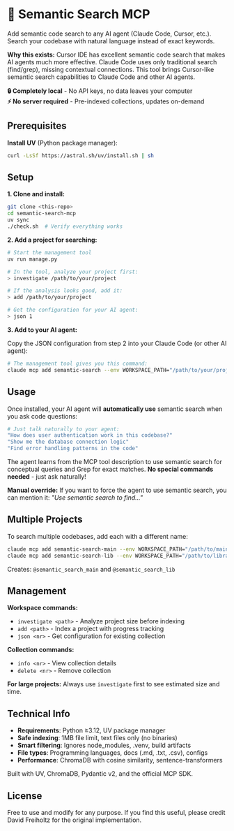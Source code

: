 # 🔮 Semantic Search MCP

Add semantic code search to any AI agent (Claude Code, Cursor, etc.). Search your codebase with natural language instead of exact keywords.

**Why this exists:** Cursor IDE has excellent semantic code search that makes AI agents much more effective. Claude Code uses only traditional search (find/grep), missing contextual connections. This tool brings Cursor-like semantic search capabilities to Claude Code and other AI agents.

**🔒 Completely local** - No API keys, no data leaves your computer  
**⚡ No server required** - Pre-indexed collections, updates on-demand

## Prerequisites

**Install UV** (Python package manager):
```bash
curl -LsSf https://astral.sh/uv/install.sh | sh
```

## Setup

**1. Clone and install:**
```bash
git clone <this-repo>
cd semantic-search-mcp
uv sync
./check.sh  # Verify everything works
```

**2. Add a project for searching:**
```bash
# Start the management tool
uv run manage.py

# In the tool, analyze your project first:
> investigate /path/to/your/project

# If the analysis looks good, add it:
> add /path/to/your/project

# Get the configuration for your AI agent:  
> json 1
```

**3. Add to your AI agent:**

Copy the JSON configuration from step 2 into your Claude Code (or other AI agent):

```bash
# The management tool gives you this command:
claude mcp add semantic-search --env WORKSPACE_PATH="/path/to/your/project" -- uv run --directory /path/to/semantic-search-mcp scripts/run_server.py
```

## Usage

Once installed, your AI agent will **automatically use** semantic search when you ask code questions:

```bash
# Just talk naturally to your agent:
"How does user authentication work in this codebase?"
"Show me the database connection logic"  
"Find error handling patterns in the code"
```

The agent learns from the MCP tool description to use semantic search for conceptual queries and Grep for exact matches. **No special commands needed** - just ask naturally!

**Manual override:** If you want to force the agent to use semantic search, you can mention it: *"Use semantic search to find..."*

## Multiple Projects

To search multiple codebases, add each with a different name:

```bash
claude mcp add semantic-search-main --env WORKSPACE_PATH="/path/to/main/project" -- uv run --directory /path/to/semantic-search-mcp scripts/run_server.py
claude mcp add semantic-search-lib --env WORKSPACE_PATH="/path/to/library" -- uv run --directory /path/to/semantic-search-mcp scripts/run_server.py
```

Creates: `@semantic_search_main` and `@semantic_search_lib`

## Management

**Workspace commands:**
- `investigate <path>` - Analyze project size before indexing
- `add <path>` - Index a project with progress tracking
- `json <nr>` - Get configuration for existing collection

**Collection commands:**  
- `info <nr>` - View collection details
- `delete <nr>` - Remove collection

**For large projects:** Always use `investigate` first to see estimated size and time.

## Technical Info

- **Requirements**: Python ≥3.12, UV package manager
- **Safe indexing**: 1MB file limit, text files only (no binaries)
- **Smart filtering**: Ignores node_modules, .venv, build artifacts
- **File types**: Programming languages, docs (.md, .txt, .csv), configs
- **Performance**: ChromaDB with cosine similarity, sentence-transformers

Built with UV, ChromaDB, Pydantic v2, and the official MCP SDK.

## License

Free to use and modify for any purpose. If you find this useful, please credit David Freiholtz for the original implementation.

